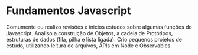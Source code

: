 # Fundamentos Javascript

Comumente eu realizo revisões e inicios estudos sobre algumas funções do Javascript.
Analiso a construção de Objetos, a cadeia de Protótipos, estruturas de dados (fila, pilha e lista ligada).
Crio pequenos projetos de estudo, utilizando leitura de arquivos, APIs em Node e Observables.
